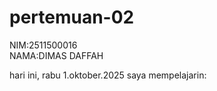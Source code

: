 # pertemuan-02
NIM:2511500016<br>
NAMA:DIMAS DAFFAH

hari ini, rabu 1.oktober.2025 saya mempelajarin:
<ol>
